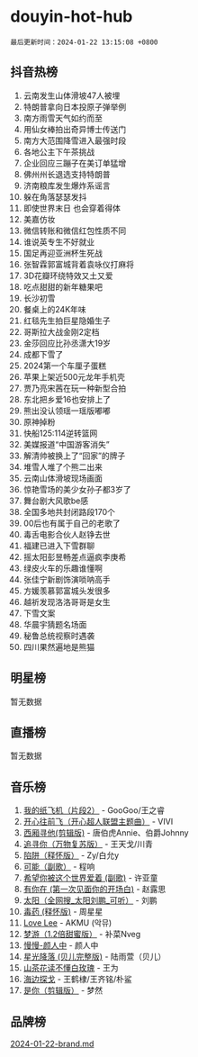 # douyin-hot-hub

`最后更新时间：2024-01-22 13:15:08 +0800`

## 抖音热榜

1. 云南发生山体滑坡47人被埋
1. 特朗普拿向日本投原子弹举例
1. 南方雨雪天气如约而至
1. 用仙女棒拍出奇异博士传送门
1. 南方大范围降雪进入最强时段
1. 各地公主下午茶挑战
1. 企业回应三蹦子在美订单猛增
1. 佛州州长退选支持特朗普
1. 济南粮库发生爆炸系谣言
1. 躲在角落瑟瑟发抖
1. 即使世界末日 也会穿着得体
1. 美嘉仿妆
1. 微信转账和微信红包性质不同
1. 谁说英专生不好就业
1. 国足再迎亚洲杯生死战
1. 张智霖郭富城背着袁咏仪打麻将
1. 3D花瓣环绕特效又土又爱
1. 吃点甜甜的新年糖果吧
1. 长沙初雪
1. 餐桌上的24K年味
1. 红毯先生拍巨星隐婚生子
1. 哥斯拉大战金刚2定档
1. 金莎回应比孙丞潇大19岁
1. 成都下雪了
1. 2024第一个车厘子蛋糕
1. 苹果上架近500元龙年手机壳
1. 贾乃亮宋茜在玩一种新型合拍
1. 东北把乡爱16也安排上了
1. 熊出没认领瑶一瑶版嘟嘟
1. 原神掉粉
1. 快船125:114逆转篮网
1. 美媒报道“中国游客消失”
1. 解清帅被换上了“回家”的牌子
1. 堆雪人堆了个熊二出来
1. 云南山体滑坡现场画面
1. 惊艳雪场的美少女孙子都3岁了
1. 舞台剧大风歌be感
1. 全国多地共封闭路段170个
1. 00后也有属于自己的老歌了
1. 毒舌电影合伙人赵铮去世
1. 福建已进入下雪群聊
1. 摇太阳彭昱畅差点逼疯李庚希
1. 绿皮火车的乐趣谁懂啊
1. 张佳宁新剧饰演唢呐高手
1. 方媛羡慕郭富城头发很多
1. 越祈发现洛洛哥哥是女生
1. 下雪文案
1. 华晨宇猜题名场面
1. 秘鲁总统视察时遇袭
1. 四川果然遍地是熊猫

## 明星榜

暂无数据

## 直播榜

暂无数据

## 音乐榜

1. [我的纸飞机（片段2）](https://sf3-cdn-tos.douyinstatic.com/obj/tos-cn-ve-2774/oM2ZrKcg2CD5AeRB2gkeXOFB1IxAGJdZPazYHf) - GooGoo/王之睿
1. [开心往前飞（开心超人联盟主题曲）](https://sf6-cdn-tos.douyinstatic.com/obj/tos-cn-ve-2774/9d8fb7c82cf1421fb93a9fe925275e0a) - VIVI
1. [西厢寻他(剪辑版)](https://sf3-cdn-tos.douyinstatic.com/obj/tos-cn-ve-2774/oUsAVfAQKlRNxEv5qxvIB8o5qmIWUcXbzJKJhw) - 唐伯虎Annie、伯爵Johnny
1. [追寻你（万物复苏版）](https://sf3-cdn-tos.douyinstatic.com/obj/tos-cn-ve-2774/oYeAZJsbjIDit9APmBg8u6uDUQnHmoCf3gbo74) - 王天戈/川青
1. [陷阱（释怀版）](https://sf86-cdn-tos.douyinstatic.com/obj/tos-cn-ve-2774/oE8C21LeZrzKLDFfQYgMzx4GAIHageG5IzayY7) - Zy/白允y
1. [可能（副歌）](https://sf86-cdn-tos.douyinstatic.com/obj/tos-cn-ve-2774/cde1731888894259b333569393c2fb51) - 程响
1. [希望你被这个世界爱着 (副歌)](https://sf86-cdn-tos.douyinstatic.com/obj/tos-cn-ve-2774/oUHCmWQfZlE3QQBKBeD8rCFLpJzPgCpImhsxMt) - 许亚童
1. [有你在 (第一次见面你的开场白)](https://sf86-cdn-tos.douyinstatic.com/obj/tos-cn-ve-2774/oAthrQ3ClJBfI57uBoFEgNDYtNCZ0TSYQQfxQ0) - 赵露思
1. [太阳（全网搜_太阳刘鹏_可听）](https://sf3-cdn-tos.douyinstatic.com/obj/tos-cn-ve-2774/ogWbyIQnlBFImVbeDocRdCIYtBHlbJXgfZMvgz) - 刘鹏
1. [毒药 (释怀版)](https://sf3-cdn-tos.douyinstatic.com/obj/tos-cn-ve-2774/oYILMEAzspdZBIzy4frJNB8ZHPHWAhiwowd4Ad) - 周星星
1. [Love Lee](https://sf3-cdn-tos.douyinstatic.com/obj/tos-cn-ve-2774/o05GbkJGbCBTdDnMtB0fwOYgkeZp23vrWQDQBS) - AKMU (악뮤)
1. [梦游（1.2倍甜蜜版）](https://sf3-cdn-tos.douyinstatic.com/obj/tos-cn-ve-2774/o4gyAUm8hwufoEABmwVIiQtHsFuGzAEEWtNMzo) - 补菜Nveg
1. [慢慢-颜人中](https://sf86-cdn-tos.douyinstatic.com/obj/tos-cn-ve-2774/ocjHNfBXdBxQNC8ZGAeoLMFTUgtBg8bkExunDC) - 颜人中
1. [星光降落 (贝儿完整版)](https://sf86-cdn-tos.douyinstatic.com/obj/tos-cn-ve-2774/okwB9hAwyAtsFFkFBzAX1hOOfQuIoMNs0W2Mwr) - 陆雨萱（贝儿）
1. [山茶花读不懂白玫瑰](https://sf86-cdn-tos.douyinstatic.com/obj/tos-cn-ve-2774/osfn8B7DktrRHEPJgPCfDbw7QDQEkwC16BxZg9) - 王为
1. [海边探戈](https://sf3-cdn-tos.douyinstatic.com/obj/tos-cn-ve-2774/os9gE0VQCGqt6VQkZDyBBYvfSDY0QFe3vVmubn) - 王鹤棣/王齐铭/朴鲨
1. [是你（剪辑版）](https://sf86-cdn-tos.douyinstatic.com/obj/tos-cn-ve-2774/46019dae783c4c969944217fe1cfafc4) - 梦然

## 品牌榜

[2024-01-22-brand.md](2024-01-22-brand.md)
